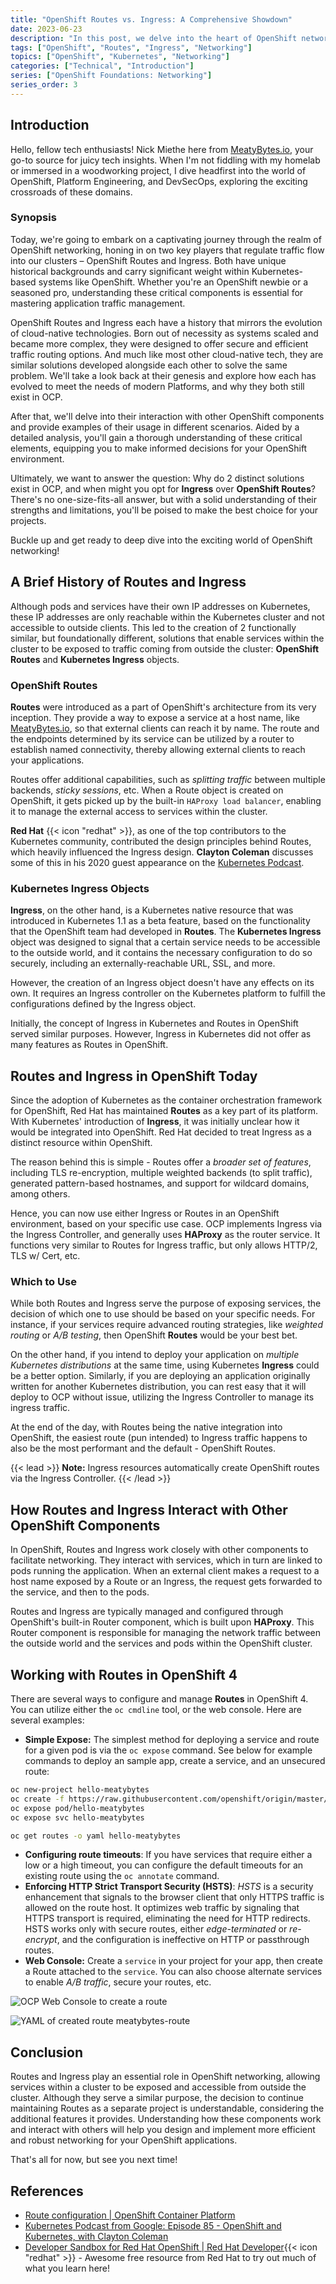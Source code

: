 ```yaml
---
title: "OpenShift Routes vs. Ingress: A Comprehensive Showdown"
date: 2023-06-23
description: "In this post, we delve into the heart of OpenShift networking, comparing two major traffic flow methodologies: OpenShift Routes and Ingress. We'll discuss their histories, nuances, and the best use cases for each."
tags: ["OpenShift", "Routes", "Ingress", "Networking"]
topics: ["OpenShift", "Kubernetes", "Networking"]
categories: ["Technical", "Introduction"]
series: ["OpenShift Foundations: Networking"]
series_order: 3
---
```


## Introduction

Hello, fellow tech enthusiasts! Nick Miethe here from [MeatyBytes.io](/), your go-to source for juicy tech insights. When I'm not fiddling with my homelab or immersed in a woodworking project, I dive headfirst into the world of OpenShift, Platform Engineering, and DevSecOps, exploring the exciting crossroads of these domains.

### Synopsis

Today, we're going to embark on a captivating journey through the realm of OpenShift networking, honing in on two key players that regulate traffic flow into our clusters – OpenShift Routes and Ingress. Both have unique historical backgrounds and carry significant weight within Kubernetes-based systems like OpenShift. Whether you're an OpenShift newbie or a seasoned pro, understanding these critical components is essential for mastering application traffic management.

OpenShift Routes and Ingress each have a history that mirrors the evolution of cloud-native technologies. Born out of necessity as systems scaled and became more complex, they were designed to offer secure and efficient traffic routing options. And much like most other cloud-native tech, they are similar solutions developed alongside each other to solve the same problem. We'll take a look back at their genesis and explore how each has evolved to meet the needs of modern Platforms, and why they both still exist in OCP.

After that, we'll delve into their interaction with other OpenShift components and provide examples of their usage in different scenarios. Aided by a detailed analysis, you'll gain a thorough understanding of these critical elements, equipping you to make informed decisions for your OpenShift environment.

Ultimately, we want to answer the question: Why do 2 distinct solutions exist in OCP, and when might you opt for **Ingress** over **OpenShift Routes**? There's no one-size-fits-all answer, but with a solid understanding of their strengths and limitations, you'll be poised to make the best choice for your projects.

Buckle up and get ready to deep dive into the exciting world of OpenShift networking!

## A Brief History of Routes and Ingress

Although pods and services have their own IP addresses on Kubernetes, these IP addresses are only reachable within the Kubernetes cluster and not accessible to outside clients. This led to the creation of 2 functionally similar, but foundationally different, solutions that enable services within the cluster to be exposed to traffic coming from outside the cluster: **OpenShift Routes** and **Kubernetes Ingress** objects.

### OpenShift Routes

**Routes** were introduced as a part of OpenShift's architecture from its very inception. They provide a way to expose a service at a host name, like [MeatyBytes.io](/), so that external clients can reach it by name. The route and the endpoints determined by its service can be utilized by a router to establish named connectivity, thereby allowing external clients to reach your applications.

Routes offer additional capabilities, such as *splitting traffic* between multiple backends, *sticky sessions*, etc. When a Route object is created on OpenShift, it gets picked up by the built-in `HAProxy load balancer`, enabling it to manage the external access to services within the cluster.

**Red Hat** {{< icon "redhat" >}}, as one of the top contributors to the Kubernetes community, contributed the design principles behind Routes, which heavily influenced the Ingress design. **Clayton Coleman** discusses some of this in his 2020 guest appearance on the [Kubernetes Podcast](https://kubernetespodcast.com/episode/085-openshift-and-kubernetes/).

### Kubernetes Ingress Objects

**Ingress**, on the other hand, is a Kubernetes native resource that was introduced in Kubernetes 1.1 as a beta feature, based on the functionality that the OpenShift team had developed in **Routes**. The **Kubernetes Ingress** object was designed to signal that a certain service needs to be accessible to the outside world, and it contains the necessary configuration to do so securely, including an externally-reachable URL, SSL, and more.

However, the creation of an Ingress object doesn't have any effects on its own. It requires an Ingress controller on the Kubernetes platform to fulfill the configurations defined by the Ingress object.

Initially, the concept of Ingress in Kubernetes and Routes in OpenShift served similar purposes. However, Ingress in Kubernetes did not offer as many features as Routes in OpenShift.

## Routes and Ingress in OpenShift Today

Since the adoption of Kubernetes as the container orchestration framework for OpenShift, Red Hat has maintained **Routes** as a key part of its platform. With Kubernetes' introduction of **Ingress**, it was initially unclear how it would be integrated into OpenShift. Red Hat decided to treat Ingress as a distinct resource within OpenShift.

The reason behind this is simple - Routes offer a *broader set of features*, including TLS re-encryption, multiple weighted backends (to split traffic), generated pattern-based hostnames, and support for wildcard domains, among others.

Hence, you can now use either Ingress or Routes in an OpenShift environment, based on your specific use case. OCP implements Ingress via the Ingress Controller, and generally uses **HAProxy** as the router service. It functions very similar to Routes for Ingress traffic, but only allows HTTP/2, TLS w/ Cert, etc.

### Which to Use

While both Routes and Ingress serve the purpose of exposing services, the decision of which one to use should be based on your specific needs. For instance, if your services require advanced routing strategies, like *weighted routing* or *A/B testing*, then OpenShift **Routes** would be your best bet.

On the other hand, if you intend to deploy your application on *multiple Kubernetes distributions* at the same time, using Kubernetes **Ingress** could be a better option. Similarly, if you are deploying an application originally written for another Kubernetes distribution, you can rest easy that it will deploy to OCP without issue, utilizing the Ingress Controller to manage its ingress traffic.

At the end of the day, with Routes being the native integration into OpenShift, the easiest route (pun intended) to Ingress traffic happens to also be the most performant and the default - OpenShift Routes.

{{< lead >}}
**Note:** Ingress resources automatically create OpenShift routes via the Ingress Controller.
{{< /lead >}}

## How Routes and Ingress Interact with Other OpenShift Components

In OpenShift, Routes and Ingress work closely with other components to facilitate networking. They interact with services, which in turn are linked to pods running the application. When an external client makes a request to a host name exposed by a Route or an Ingress, the request gets forwarded to the service, and then to the pods.

Routes and Ingress are typically managed and configured through OpenShift's built-in Router component, which is built upon **HAProxy**. This Router component is responsible for managing the network traffic between the outside world and the services and pods within the OpenShift cluster.

## Working with Routes in OpenShift 4

There are several ways to configure and manage **Routes** in OpenShift 4. You can utilize either the `oc cmdline` tool, or the web console. Here are several examples:

* **Simple Expose:** The simplest method for deploying a service and route for a given pod is via the `oc expose` command. See below for example commands to deploy an sample app, create a service, and an unsecured route:

```bash
oc new-project hello-meatybytes
oc create -f https://raw.githubusercontent.com/openshift/origin/master/examples/hello-meatybytes/hello-pod.json
oc expose pod/hello-meatybytes
oc expose svc hello-meatybytes

oc get routes -o yaml hello-meatybytes
```

* **Configuring route timeouts**: If you have services that require either a low or a high timeout, you can configure the default timeouts for an existing route using the `oc annotate` command.
* **Enforcing HTTP Strict Transport Security (HSTS)**: *HSTS* is a security enhancement that signals to the browser client that only HTTPS traffic is allowed on the route host. It optimizes web traffic by signaling that HTTPS transport is required, eliminating the need for HTTP redirects. HSTS works only with secure routes, either *edge-terminated* or *re-encrypt*, and the configuration is ineffective on HTTP or passthrough routes.
* **Web Console:** Create a `service` in your project for your app, then create a Route attached to the `service`. You can also choose alternate services to enable *A/B traffic*, secure your routes, etc.

![OCP Web Console to create a route](create-route.png "Create a route and attach your service")

![YAML of created route meatybytes-route](route-yaml.png "Review the deployed Route")

## Conclusion

Routes and Ingress play an essential role in OpenShift networking, allowing services within a cluster to be exposed and accessible from outside the cluster. Although they serve a similar purpose, the decision to continue maintaining Routes as a separate project is understandable, considering the additional features it provides. Understanding how these components work and interact with others will help you design and implement more efficient and robust networking for your OpenShift applications.

That's all for now, but see you next time!

## References

* [Route configuration | OpenShift Container Platform](https://docs.openshift.com/container-platform/4.13/networking/routes/route-configuration.html)
* [Kubernetes Podcast from Google: Episode 85 - OpenShift and Kubernetes, with Clayton Coleman](https://kubernetespodcast.com/episode/085-openshift-and-kubernetes/)
* [Developer Sandbox for Red Hat OpenShift | Red Hat Developer](https://developers.redhat.com/developer-sandbox){{< icon "redhat" >}} - Awesome free resource from Red Hat to try out much of what you learn here!
